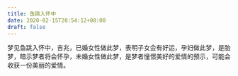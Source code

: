 ```yaml
---
title: 鱼跳入怀中
date: 2020-02-15T20:54:12+08:00
draft: false
---
```


梦见鱼跳入怀中，吉兆，已婚女性做此梦，表明子女会有好运，孕妇做此梦，是胎梦，暗示梦者将会怀孕，未婚女性做此梦，是梦者憧憬美好的爱情的预示，可能会收获一份美丽的爱情。<br>

